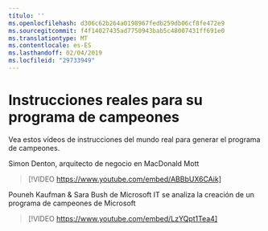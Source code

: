 ```yaml
---
título: ''
ms.openlocfilehash: d306c62b264a0198967fedb259db06cf8fe472e9
ms.sourcegitcommit: f4f14027435ad7750943bab5c48007431ff691e0
ms.translationtype: MT
ms.contentlocale: es-ES
ms.lasthandoff: 02/04/2019
ms.locfileid: "29733949"
---
```

# <a name="real-world-guidance-for-your-champions-program"></a>Instrucciones reales para su programa de campeones

Vea estos vídeos de instrucciones del mundo real para generar el programa de campeones.  

Simon Denton, arquitecto de negocio en MacDonald Mott

> [!VIDEO https://www.youtube.com/embed/ABBbUX6CAik]

Pouneh Kaufman & Sara Bush de Microsoft IT se analiza la creación de un programa de campeones de Microsoft

> [!VIDEO https://www.youtube.com/embed/LzYQpt1Tea4]
